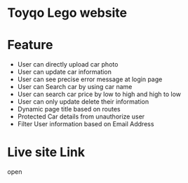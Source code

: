 # Toyqo Lego website

# Feature

* User can directly upload car photo
* User can update car information
* User can see precise error message at login page
* User can Search car by using car name
* User can search car price by low to high and high to low
* User can only update delete their information
* Dynamic page title based on routes
* Protected Car details from unauthorize user
* Filter User information based on Email Address

# Live site Link
 open 